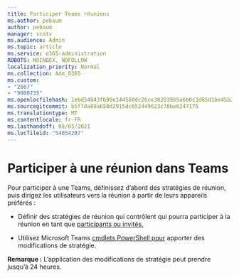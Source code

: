 ```yaml
---
title: Participer Teams réunions
ms.author: pebaum
author: pebaum
manager: scotv
ms.audience: Admin
ms.topic: article
ms.service: o365-administration
ROBOTS: NOINDEX, NOFOLLOW
localization_priority: Normal
ms.collection: Adm_O365
ms.custom:
- "2667"
- "9000735"
ms.openlocfilehash: 1ebd54843fb99e144580dc26ce382039b5a6b0c3d85d1be45b2b49a0e92f5d46
ms.sourcegitcommit: b5f7da89a650d2915dc652449623c78be6247175
ms.translationtype: MT
ms.contentlocale: fr-FR
ms.lasthandoff: 08/05/2021
ms.locfileid: "54054287"
---
```

# <a name="join-a-meeting-in-teams"></a>Participer à une réunion dans Teams

Pour participer à une Teams, définissez d’abord des stratégies de réunion, puis dirigez les utilisateurs vers la réunion à partir de leurs appareils préférés :

- Définir des stratégies de réunion qui contrôlent qui pourra participer à la réunion en tant que [participants ou invités.](https://docs.microsoft.com/microsoftteams/meeting-policies-in-teams#meeting-policy-settings---participants--guests) 

- Utilisez Microsoft Teams [cmdlets PowerShell pour](https://docs.microsoft.com/microsoftteams/teams-powershell-overview) apporter des modifications de stratégie.    

**Remarque :** L’application des modifications de stratégie peut prendre jusqu’à 24 heures.